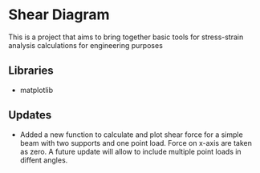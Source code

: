 # Shear Diagram
This is a project that aims to bring together basic tools for stress-strain analysis calculations for engineering purposes

## Libraries
- matplotlib

## Updates
- Added a new function to calculate and plot shear force for a simple beam with two supports and one point load. Force on x-axis are taken as zero. A future update will allow to include multiple point loads in diffent angles.